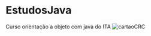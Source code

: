 # EstudosJava
Curso orientação a objeto com java do ITA 
![cartaoCRC](https://user-images.githubusercontent.com/127349318/230175638-86f21cb1-6ed7-455a-aa2e-68d1a428b147.JPG)
